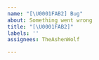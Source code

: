 ```yaml
---
name: "[\U0001FAB2] Bug"
about: Something went wrong
title: "[\U0001FAB2]"
labels: ''
assignees: TheAshenWolf

---
```



